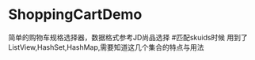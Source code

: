 # ShoppingCartDemo
简单的购物车规格选择器，数据格式参考JD尚品选择
#匹配skuids时候
用到了ListView,HashSet,HashMap,需要知道这几个集合的特点与用法
